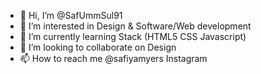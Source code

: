 - 👋 Hi, I’m @SafUmmSul91
- 👀 I’m interested in Design & Software/Web development 
- 🌱 I’m currently learning Stack (HTML5 CSS Javascript)
- 💞️ I’m looking to collaborate on Design
- 📫 How to reach me @safiyamyers Instagram 

<!---
SafUmmSul91/SafUmmSul91 is a ✨ special ✨ repository because its `README.md` (this file) appears on your GitHub profile.
You can click the Preview link to take a look at your changes.
--->
